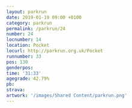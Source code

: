 ```yaml
---
layout: parkrun
date: 2019-01-19 09:00 +0100
category: parkrun
permalink: /parkrun/24
number: 24
locnumber: 14
location: Pocket
locurl: http://parkrun.org.uk/Pocket
runnumber: 33
pos: 130
genderpos: 
time: '31:33'
agegrade: 42.79%
pb: 
strava: 
artwork: '/images/Shared Content/parkrun.png'
---
```


